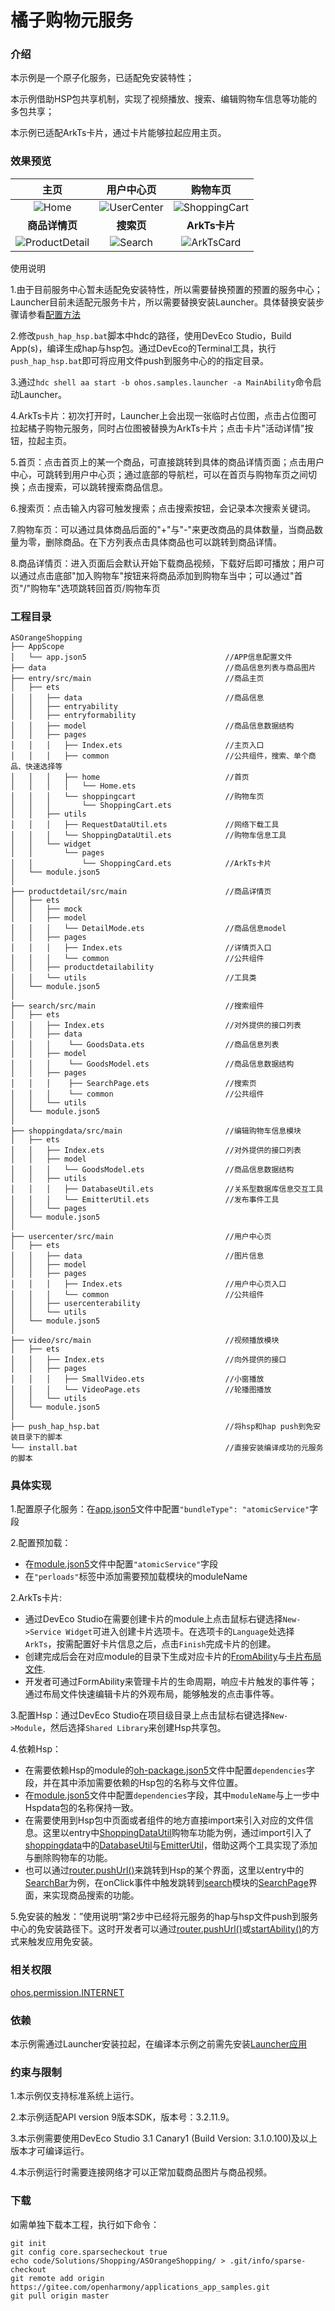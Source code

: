 # 橘子购物元服务

### 介绍
本示例是一个原子化服务，已适配免安装特性；

本示例借助HSP包共享机制，实现了视频播放、搜索、编辑购物车信息等功能的多包共享；

本示例已适配ArkTs卡片，通过卡片能够拉起应用主页。

### 效果预览

|                   **主页**                |                **用户中心页**             |                 **购物车页**                 |
| :---------------------------------------: | :---------------------------------------: | :--------------------------------------: |
|    ![Home](screenshots/device/Home.jpeg)    | ![UserCenter](screenshots/device/UserCenter.jpeg) | ![ShoppingCart](screenshots/device/ShoppingCart.jpeg)  |
|              **商品详情页**               |                **搜索页**             |              **ArkTs卡片**               |
| ![ProductDetail](screenshots/device/ProductDetail.jpeg) | ![Search](screenshots/device/Search.jpeg) | ![ArkTsCard](screenshots/device/ArkTsCard.jpeg) |

使用说明

1.由于目前服务中心暂未适配免安装特性，所以需要替换预置的预置的服务中心；Launcher目前未适配元服务卡片，所以需要替换安装Launcher。具体替换安装步骤请参看[配置方法]( https://gitee.com/openharmony/applications_app_samples/blob/master/code/Solutions/Shopping/ASOrangeShopping/data/freeinstall/InstallFreeDoc.md )

2.修改```push_hap_hsp.bat```脚本中hdc的路径，使用DevEco Studio，Build App(s)，编译生成hap与hsp包。通过DevEco的Terminal工具，执行```push_hap_hsp.bat```即可将应用文件push到服务中心的的指定目录。

3.通过```hdc shell aa start -b ohos.samples.launcher -a MainAbility```命令启动Launcher。

4.ArkTs卡片：初次打开时，Launcher上会出现一张临时占位图，点击占位图可拉起橘子购物元服务，同时占位图被替换为ArkTs卡片；点击卡片"活动详情"按钮，拉起主页。

5.首页：点击首页上的某一个商品，可直接跳转到具体的商品详情页面；点击用户中心，可跳转到用户中心页；通过底部的导航栏，可以在首页与购物车页之间切换；点击搜索，可以跳转搜索商品信息。

6.搜索页：点击输入内容可触发搜索；点击搜索按钮，会记录本次搜索关键词。

7.购物车页：可以通过具体商品后面的"+"与"-"来更改商品的具体数量，当商品数量为零，删除商品。在下方列表点击具体商品也可以跳转到商品详情。

8.商品详情页：进入页面后会默认开始下载商品视频，下载好后即可播放；用户可以通过点击底部"加入购物车"按钮来将商品添加到购物车当中；可以通过"首页"/"购物车"选项跳转回首页/购物车页

### 工程目录

```
ASOrangeShopping
├── AppScope                                    
│   └── app.json5                               //APP信息配置文件
├── data                                        //商品信息列表与商品图片
├── entry/src/main                              //商品主页
│   ├── ets
│   │   ├── data                                //商品信息
│   │   ├── entryability
│   │   ├── entryformability
│   │   ├── model                               //商品信息数据结构
│   │   ├── pages
│   │   │   ├── Index.ets                       //主页入口
│   │   │   ├── common                          //公共组件，搜索、单个商品、快速选择等
│   │   │   ├── home                            //首页
│   │   │   │   └── Home.ets
│   │   │   └── shoppingcart                    //购物车页
│   │   │       └── ShoppingCart.ets              
│   │   ├── utils
│   │   │   ├── RequestDataUtil.ets             //网络下载工具
│   │   │   └── ShoppingDataUtil.ets            //购物车信息工具
│   │   └── widget
│   │       └── pages
│   │           └── ShoppingCard.ets            //ArkTs卡片
│   └── module.json5
│ 
├── productdetail/src/main                      //商品详情页
│   ├── ets
│   │   ├── mock
│   │   ├── model
│   │   │   └── DetailMode.ets                  //商品信息model
│   │   ├── pages
│   │   │   ├── Index.ets                       //详情页入口
│   │   │   └── common                          //公共组件
│   │   ├── productdetailability
│   │   └── utils                               //工具类
│   └── module.json5
│
├── search/src/main                             //搜索组件
│   ├── ets
│   │   ├── Index.ets                           //对外提供的接口列表
│   │   ├── data
│   │   │    └── GoodsData.ets                  //商品信息列表
│   │   ├── model
│   │   │    └── GoodsModel.ets                 //商品信息数据结构
│   │   ├── pages
│   │   │    ├── SearchPage.ets                 //搜索页
│   │   │    └── common                         //公共组件
│   │   └── utils
│   └── module.json5
│ 
├── shoppingdata/src/main                       //编辑购物车信息模块
│   ├── ets
│   │   ├── Index.ets                           //对外提供的接口列表
│   │   ├── model
│   │   │   └── GoodsModel.ets                  //商品信息数据结构
│   │   ├── utils
│   │   │   ├── DatabaseUtil.ets                //关系型数据库信息交互工具
│   │   │   └── EmitterUtil.ets                 //发布事件工具
│   │   └── pages
│   └── module.json5
│
├── usercenter/src/main                         //用户中心页
│   ├── ets
│   │   ├── data                                //图片信息
│   │   ├── model
│   │   ├── pages
│   │   │   ├── Index.ets                       //用户中心页入口
│   │   │   └── common                          //公共组件
│   │   ├── usercenterability
│   │   └── utils
│   └── module.json5
│
├── video/src/main                              //视频播放模块
│   ├── ets
│   │   ├── Index.ets                           //向外提供的接口
│   │   ├── pages
│   │   │   ├── SmallVideo.ets                  //小窗播放
│   │   │   └── VideoPage.ets                   //轮播图播放
│   │   └── utils
│   └── module.json5
│
├── push_hap_hsp.bat                            //将hsp和hap push到免安装目录下的脚本
└── install.bat                                 //直接安装编译成功的元服务的脚本
```

### 具体实现

1.配置原子化服务：在[app.json5]( https://gitee.com/openharmony/applications_app_samples/tree/master/code/Solutions/Shopping/ASOrangeShopping/AppScope/app.json5 )文件中配置```"bundleType": "atomicService"```字段

2.配置预加载：

* 在[module.json5]( https://gitee.com/openharmony/applications_app_samples/tree/master/code/Solutions/Shopping/ASOrangeShopping/entry/src/main/module.json5 )文件中配置```"atomicService"```字段
* 在```"perloads"```标签中添加需要预加载模块的moduleName

2.ArkTs卡片:
* 通过DevEco Studio在需要创建卡片的module上点击鼠标右键选择```New->Service Widget```可进入创建卡片选项卡。在选项卡的```Language```处选择```ArkTs```，按需配置好卡片信息之后，点击```Finish```完成卡片的创建。
* 创建完成后会在对应module的目录下生成对应卡片的[FromAbility]( https://gitee.com/openharmony/applications_app_samples/tree/master/code/Solutions/Shopping/ASOrangeShopping/entry/src/main/ets/entryformability/EntryFormAbility.ets )与[卡片布局文件]( https://gitee.com/openharmony/applications_app_samples/tree/master/code/Solutions/Shopping/ASOrangeShopping/entry/src/main/ets/widget/pages/ShoppingCard.ets ).
* 开发者可通过FormAbility来管理卡片的生命周期，响应卡片触发的事件等；通过布局文件快速编辑卡片的外观布局，能够触发的点击事件等。

3.配置Hsp：通过DevEco Studio在项目级目录上点击鼠标右键选择```New->Module```，然后选择```Shared Library```来创建Hsp共享包。

4.依赖Hsp：
* 在需要依赖Hsp的module的[oh-package.json5]( https://gitee.com/openharmony/applications_app_samples/tree/master/code/Solutions/Shopping/ASOrangeShopping/entry/oh-package.json5 )文件中配置```dependencies```字段，并在其中添加需要依赖的Hsp包的名称与文件位置。
* 在[module.json5]( https://gitee.com/openharmony/applications_app_samples/tree/master/code/Solutions/Shopping/ASOrangeShopping/entry/src/main/module.json5 )文件中配置```dependencies```字段，其中```moduleName```与上一步中Hspdata包的名称保持一致。
* 在需要使用到Hsp包中页面或者组件的地方直接import来引入对应的文件信息。这里以entry中[ShoppingDataUtil]( https://gitee.com/openharmony/applications_app_samples/tree/master/code/Solutions/Shopping/ASOrangeShopping/entry/src/main/ets/utils/ShoppingDataUtil.ets )购物车功能为例，通过import引入了[shoppingdata]( https://gitee.com/openharmony/applications_app_samples/tree/master/code/Solutions/Shopping/ASOrangeShopping/shoppingdata )中的[DatabaseUtil]( https://gitee.com/openharmony/applications_app_samples/tree/master/code/Solutions/Shopping/ASOrangeShopping/shoppingdata/src/main/ets/utils/DatabaseUtil.ets )与[EmitterUtil]( https://gitee.com/openharmony/applications_app_samples/tree/master/code/Solutions/Shopping/ASOrangeShopping/shoppingdata/src/main/ets/utils/EmitterUtil.ets )，借助这两个工具实现了添加与删除购物车的功能。
* 也可以通过[router.pushUrl()]( https://docs.openharmony.cn/pages/v3.2Beta/zh-cn/application-dev/reference/apis/js-apis-router.md/ )来跳转到Hsp的某个界面，这里以entry中的[SearchBar]( https://gitee.com/openharmony/applications_app_samples/tree/master/code/Solutions/Shopping/ASOrangeShopping/entry/src/main/ets/pages/common/SearchBar.ets )为例，在onClick事件中触发跳转到[search]( https://gitee.com/openharmony/applications_app_samples/tree/master/code/Solutions/Shopping/ASOrangeShopping/search )模块的[SearchPage]( https://gitee.com/openharmony/applications_app_samples/tree/master/code/Solutions/Shopping/ASOrangeShopping/search/src/main/ets/pages/SearchPage.ets )界面，来实现商品搜索的功能。

5.免安装的触发：”使用说明“第2步中已经将元服务的hap与hsp文件push到服务中心的免安装路径下。这时开发者可以通过[router.pushUrl()]( https://docs.openharmony.cn/pages/v3.2Beta/zh-cn/application-dev/reference/apis/js-apis-router.md/ )或[startAbility()]( https://docs.openharmony.cn/pages/v3.2Beta/zh-cn/application-dev/application-models/uiability-launch-type.md/ )的方式来触发应用免安装。

### 相关权限

[ohos.permission.INTERNET](https://gitee.com/openharmony/docs/blob/master/zh-cn/application-dev/security/permission-list.md#ohospermissioninternet)

### 依赖

本示例需通过Launcher安装拉起，在编译本示例之前需先安装[Launcher应用]( https://gitee.com/openharmony/applications_app_samples/tree/master/code/SystemFeature/ApplicationModels/Launcher )

### 约束与限制

1.本示例仅支持标准系统上运行。

2.本示例适配API version 9版本SDK，版本号：3.2.11.9。

3.本示例需要使用DevEco Studio 3.1 Canary1 (Build Version: 3.1.0.100)及以上版本才可编译运行。

4.本示例运行时需要连接网络才可以正常加载商品图片与商品视频。

###  下载

如需单独下载本工程，执行如下命令：

```text
git init
git config core.sparsecheckout true
echo code/Solutions/Shopping/ASOrangeShopping/ > .git/info/sparse-checkout
git remote add origin https://gitee.com/openharmony/applications_app_samples.git
git pull origin master
```